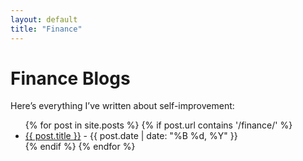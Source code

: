 ```yaml
---
layout: default
title: "Finance"
---
```

# Finance Blogs

Here’s everything I’ve written about self-improvement:

<ul>
  {% for post in site.posts %}
    {% if post.url contains '/finance/' %}
      <li><a href="{{ post.url }}">{{ post.title }}</a> - {{ post.date | date: "%B %d, %Y" }}</li>
    {% endif %}
  {% endfor %}
</ul>
